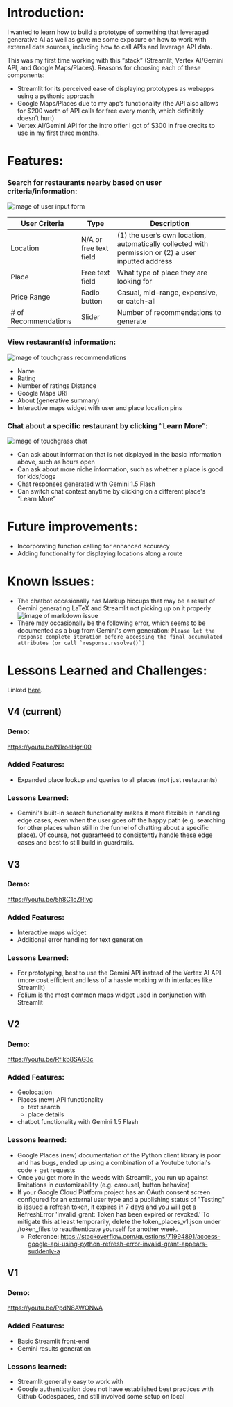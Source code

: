 # Introduction: 
I wanted to learn how to build a prototype of something that leveraged generative AI as well as gave me some exposure on how to work with external data sources, including how to call APIs and leverage API data.

This was my first time working with this “stack” (Streamlit, Vertex AI/Gemini API, and Google Maps/Places). Reasons for choosing each of these components:
- Streamlit for its perceived ease of displaying prototypes as webapps using a pythonic approach
- Google Maps/Places due to my app’s functionality (the API also allows for $200 worth of API calls for free every month, which definitely doesn’t hurt)
- Vertex AI/Gemini API for the intro offer I got of $300 in free credits to use in my first three months.

# Features:
### Search for restaurants nearby based on user criteria/information:

![image of user input form](media/touchgrass_form.png)

| User Criteria | Type | Description |
| -------- | ------- | ------- |
| Location  | N/A or free text field | (1) the user’s own location, automatically collected with permission or (2) a user inputted address |
| Place | Free text field | What type of place they are looking for |
| Price Range | Radio button | Casual, mid-range, expensive, or catch-all |
| # of Recommendations | Slider | Number of recommendations to generate |
  
### View restaurant(s) information:

![image of touchgrass recommendations](media/touchgrass_place_recs.png)

- Name
- Rating
- Number of ratings
   Distance
- Google Maps URI
- About (generative summary)
- Interactive maps widget with user and place location pins
  
### Chat about a specific restaurant by clicking “Learn More”:
![image of touchgrass chat](media/touchgrass_chat_1.png)
- Can ask about information that is not displayed in the basic information above, such as hours open
- Can ask about more niche information, such as whether a place is good for kids/dogs
- Chat responses generated with Gemini 1.5 Flash
- Can switch chat context anytime by clicking on a different place's “Learn More”
  
# Future improvements:
- Incorporating function calling for enhanced accuracy
- Adding functionality for displaying locations along a route

# Known Issues:
- The chatbot occasionally has Markup hiccups that may be a result of Gemini generating LaTeX and Streamlit not picking up on it properly ![image of markdown issue](media/touchgrass_markdown_issue.png)
- There may occasionally be the following error, which seems to be documented as a bug from Gemini's own generation:
``Please let the response complete iteration before accessing the final accumulated attributes (or call `response.resolve()`)``


# Lessons Learned and Challenges:
Linked [here](https://docs.google.com/document/d/1trnOI8a_BXjLVzR5KyACOk1MHnrXKgk9a5vRRSIWOwE/edit?usp=sharing).


## V4 (current)
### Demo:
https://youtu.be/N1roeHgri00

### Added Features:
- Expanded place lookup and queries to all places (not just restaurants)

### Lessons Learned:
- Gemini's built-in search functionality makes it more flexible in handling edge cases, even when the user goes off the happy path (e.g. searching for other places when still in the funnel of chatting about a specific place). Of course, not guaranteed to consistently handle these edge cases and best to still build in guardrails.

## V3
### Demo:
https://youtu.be/5h8C1cZRIvg

### Added Features:
- Interactive maps widget
- Additional error handling for text generation

### Lessons Learned:
- For prototyping, best to use the Gemini API instead of the Vertex AI API (more cost efficient and less of a hassle working with interfaces like Streamlit)
- Folium is the most common maps widget used in conjunction with Streamlit

## V2

### Demo:
https://youtu.be/Rflkb8SAG3c

### Added Features:
- Geolocation
- Places (new) API functionality
  - text search
  - place details
- chatbot functionality with Gemini 1.5 Flash

### Lessons learned:
- Google Places (new) documentation of the Python client library is poor and has bugs, ended up using a combination of a Youtube tutorial's code + get requests
- Once you get more in the weeds with Streamlit, you run up against limitations in customizability (e.g. carousel, button behavior)
- If your Google Cloud Platform project has an OAuth consent screen configured for an external user type and a publishing status of "Testing" is issued a refresh token, it expires in 7 days and you will get a RefreshError 'invalid_grant: Token has been expired or revoked.' To mitigate this at least temporarily, delete the token_places_v1.json under /token_files to reauthenticate yourself for another week.
  - Reference: https://stackoverflow.com/questions/71994891/access-google-api-using-python-refresh-error-invalid-grant-appears-suddenly-a

## V1 

### Demo:
https://youtu.be/PpdN8AWONwA

### Added Features:
- Basic Streamlit front-end
- Gemini results generation

### Lessons learned:
- Streamlit generally easy to work with
- Google authentication does not have established best practices with Github Codespaces, and still involved some setup on local


